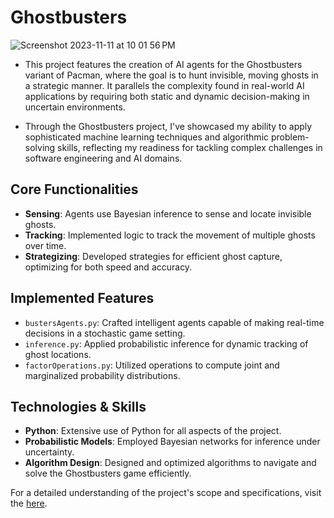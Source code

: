 # Ghostbusters
![Screenshot 2023-11-11 at 10 01 56 PM](https://github.com/bellalee03/Ghostbusters/assets/109222389/cb5e620b-792e-4ff4-8dd6-4f595bdb6c0c)

- This project features the creation of AI agents for the Ghostbusters variant of Pacman, where the goal is to hunt invisible, moving ghosts in a strategic manner. It parallels the complexity found in real-world AI applications by requiring both static and dynamic decision-making in uncertain environments.

- Through the Ghostbusters project, I've showcased my ability to apply sophisticated machine learning techniques and algorithmic problem-solving skills, reflecting my readiness for tackling complex challenges in software engineering and AI domains.

## Core Functionalities
- **Sensing**: Agents use Bayesian inference to sense and locate invisible ghosts.
- **Tracking**: Implemented logic to track the movement of multiple ghosts over time.
- **Strategizing**: Developed strategies for efficient ghost capture, optimizing for both speed and accuracy.

## Implemented Features
- `bustersAgents.py`: Crafted intelligent agents capable of making real-time decisions in a stochastic game setting.
- `inference.py`: Applied probabilistic inference for dynamic tracking of ghost locations.
- `factorOperations.py`: Utilized operations to compute joint and marginalized probability distributions.

## Technologies & Skills
- **Python**: Extensive use of Python for all aspects of the project.
- **Probabilistic Models**: Employed Bayesian networks for inference under uncertainty.
- **Algorithm Design**: Designed and optimized algorithms to navigate and solve the Ghostbusters game efficiently.


For a detailed understanding of the project's scope and specifications, visit the [here](https://inst.eecs.berkeley.edu/~cs188/fa23/projects/proj4/).
